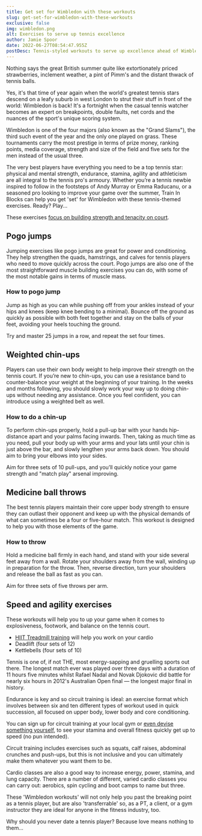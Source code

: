 ```yaml
---
title: Get set for Wimbledon with these workouts
slug: get-set-for-wimbledon-with-these-workouts
exclusive: false
img: wimbledon.png
alt: Exercises to serve up tennis excellence
author: Jamie Spoor
date: 2022-06-27T08:54:47.955Z
postDesc: Tennis-styled workouts to serve up excellence ahead of Wimbledon
---
```

Nothing says the great British summer quite like extortionately priced strawberries, inclement weather, a pint of Pimm's and the distant thwack of tennis balls.

Yes, it's that time of year again when the world's greatest tennis stars descend on a leafy suburb in west London to strut their stuff in front of the world: Wimbledon is back! It's a fortnight when the casual tennis watcher becomes an expert on breakpoints, double faults, net cords and the nuances of the sport's unique scoring system.

Wimbledon is one of the four majors (also known as the "Grand Slams"), the third such event of the year and the only one played on grass. These tournaments carry the most prestige in terms of prize money, ranking points, media coverage, strength and size of the field and five sets for the men instead of the usual three.

The very best players have everything you need to be a top tennis star: physical and mental strength, endurance, stamina, agility and athleticism are all integral to the tennis pro's armoury.
Whether you’re a tennis newbie inspired to follow in the footsteps of Andy Murray or Emma Raducanu, or a seasoned pro looking to improve your game over the summer, Train In Blocks can help you get 'set' for Wimbledon with these tennis-themed exercises. Ready? Play...

These exercises [focus on building strength and tenacity on court](https://traininblocks.com/blog/concurrent-training/).

## Pogo jumps

Jumping exercises like pogo jumps are great for power and conditioning. They help strengthen the quads, hamstrings, and calves for tennis players who need to move quickly across the court. Pogo jumps are also one of the most straightforward muscle building exercises you can do, with some of the most notable gains in terms of muscle mass.  

### How to pogo jump

Jump as high as you can while pushing off from your ankles instead of your hips and knees (keep knee bending to a minimal). Bounce off the ground as quickly as possible with both feet together and stay on the balls of your feet, avoiding your heels touching the ground.  

Try and master 25 jumps in a row, and repeat the set four times.

## Weighted chin-ups

Players can use their own body weight to help improve their strength on the tennis court. If you’re new to chin-ups, you can use a resistance band to counter-balance your weight at the beginning of your training. In the weeks and months following, you should slowly work your way up to doing chin-ups without needing any assistance. Once you feel confident, you can introduce using a weighted belt as well.

### How to do a chin-up

To perform chin-ups properly, hold a pull-up bar with your hands hip-distance apart and your palms facing inwards. Then, taking as much time as you need, pull your body up with your arms and your lats until your chin is just above the bar, and slowly lengthen your arms back down. You should aim to bring your elbows into your sides.

Aim for three sets of 10 pull-ups, and you’ll quickly notice your game strength and "match play" arsenal improving.

## Medicine ball throws

The best tennis players maintain their core upper body strength to ensure they can outlast their opponent and keep up with the physical demands of what can sometimes be a four or five-hour match. This workout is designed to help you with those elements of the game.

### How to throw

Hold a medicine ball firmly in each hand, and stand with your side several feet away from a wall. Rotate your shoulders away from the wall, winding up in preparation for the throw. Then, reverse direction, turn your shoulders and release the ball as fast as you can.

Aim for three sets of five throws per arm.

## Speed and agility exercises

These workouts will help you to up your game when it comes to explosiveness, footwork, and balance on the tennis court.

* [HIIT Treadmill training](https://www.coachmag.co.uk/cardio-workouts/6419/how-to-get-hiit-workouts-right-because-they-re-easy-to-get-wrong) will help you work on your cardio
* Deadlift (four sets of 12)
* Kettlebells (four sets of 10)

Tennis is one of, if not THE, most energy-sapping and gruelling sports out there. The longest match ever was played over three days with a duration of 11 hours five minutes whilst Rafael Nadal and Novak Djokovic did battle for nearly six hours in 2012's Australian Open final — the longest major final in history.

Endurance is key and so circuit training is ideal: an exercise format which involves between six and ten different types of workout used in quick succession, all focused on upper body, lower body and core conditioning.

You can sign up for circuit training at your local gym or [even devise something yourself](https://traininblocks.com/blog/building-your-own-training-programme/), to see your stamina and overall fitness quickly get up to speed (no pun intended).

Circuit training includes exercises such as squats, calf raises, abdominal crunches and push-ups, but this is not inclusive and you can ultimately make them whatever you want them to be.

Cardio classes are also a good way to increase energy, power, stamina, and lung capacity. There are a number of different, varied cardio classes you can carry out: aerobics, spin cycling and boot camps to name but three.

These 'Wimbledon workouts' will not only help you past the breaking point as a tennis player, but are also 'transferrable' so, as a PT, a client, or a gym instructor they are ideal for anyone in the fitness industry, too.

Why should you never date a tennis player? Because love means nothing to them...
